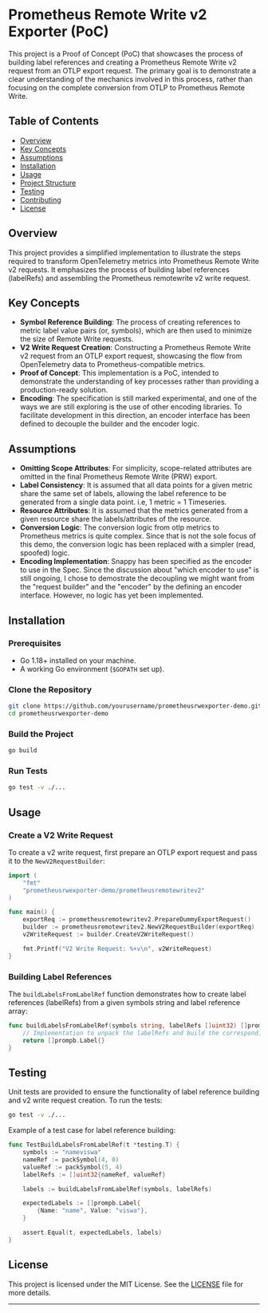 # Prometheus Remote Write v2 Exporter (PoC)

This project is a Proof of Concept (PoC) that showcases the process of building label references and creating a Prometheus Remote Write v2 request from an OTLP export request. The primary goal is to demonstrate a clear understanding of the mechanics involved in this process, rather than focusing on the complete conversion from OTLP to Prometheus Remote Write.

## Table of Contents

- [Overview](#overview)
- [Key Concepts](#key-concepts)
- [Assumptions](#assumptions)
- [Installation](#installation)
- [Usage](#usage)
- [Project Structure](#project-structure)
- [Testing](#testing)
- [Contributing](#contributing)
- [License](#license)

## Overview

This project provides a simplified implementation to illustrate the steps required to transform OpenTelemetry metrics into Prometheus Remote Write v2 requests. It emphasizes the process of building label references (labelRefs) and assembling the Prometheus remotewrite v2 write request.

## Key Concepts

- **Symbol Reference Building**: The process of creating references to metric label value pairs (or, symbols), which are then used to minimize the size of Remote Write requests.
- **V2 Write Request Creation**: Constructing a Prometheus Remote Write v2 request from an OTLP export request, showcasing the flow from OpenTelemetry data to Prometheus-compatible metrics.
- **Proof of Concept**: This implementation is a PoC, intended to demonstrate the understanding of key processes rather than providing a production-ready solution.
- **Encoding**: The specification is still marked experimental, and one of the ways we are still exploring is the use of other encoding libraries. To facilitate development in this direction, an encoder interface has been defined to decouple the builder and the encoder logic.

## Assumptions

- **Omitting Scope Attributes**: For simplicity, scope-related attributes are omitted in the final Prometheus Remote Write (PRW) export.
- **Label Consistency**: It is assumed that all data points for a given metric share the same set of labels, allowing the label reference to be generated from a single data point. i.e, 1 metric = 1 Timeseries.
- **Resource Attributes**: It is assumed that the metrics generated from a given resource share the labels/attributes of the resource.
- **Conversion Logic**: The conversion logic from otlp metrics to Prometheus metrics is quite complex. Since that is not the sole focus of this demo, the conversion logic has been replaced with a simpler (read, spoofed) logic.
- **Encoding Implementation**: Snappy has been specified as the encoder to use in the Spec. Since the discussion about "which encoder to use" is still ongoing, I chose to demostrate the decoupling we might want from the "request builder" and the "encoder" by the defining an encoder interface. However, no logic has yet been implemented.

## Installation

### Prerequisites

- Go 1.18+ installed on your machine.
- A working Go environment (`$GOPATH` set up).

### Clone the Repository

```sh
git clone https://github.com/yourusername/prometheusrwexporter-demo.git
cd prometheusrwexporter-demo
```

### Build the Project

```sh
go build
```

### Run Tests

```sh
go test -v ./...
```

## Usage

### Create a V2 Write Request

To create a v2 write request, first prepare an OTLP export request and pass it to the `NewV2RequestBuilder`:

```go
import (
	"fmt"
	"prometheusrwexporter-demo/prometheusremotewritev2"
)

func main() {
	exportReq := prometheusremotewritev2.PrepareDummyExportRequest()
	builder := prometheusremotewritev2.NewV2RequestBuilder(exportReq)
	v2WriteRequest := builder.CreateV2WriteRequest()

	fmt.Printf("V2 Write Request: %+v\n", v2WriteRequest)
}
```

### Building Label References

The `buildLabelsFromLabelRef` function demonstrates how to create label references (labelRefs) from a given symbols string and label reference array:

```go
func buildLabelsFromLabelRef(symbols string, labelRefs []uint32) []prompb.Label {
	// Implementation to unpack the labelRefs and build the corresponding labels.
	return []prompb.Label{}
}
```

## Testing

Unit tests are provided to ensure the functionality of label reference building and v2 write request creation. To run the tests:

```sh
go test -v ./...
```

Example of a test case for label reference building:

```go
func TestBuildLabelsFromLabelRef(t *testing.T) {
    symbols := "nameviswa"
    nameRef := packSymbol(4, 0)
    valueRef := packSymbol(5, 4)
    labelRefs := []uint32{nameRef, valueRef}

    labels := buildLabelsFromLabelRef(symbols, labelRefs)

    expectedLabels := []prompb.Label{
        {Name: "name", Value: "viswa"},
    }

    assert.Equal(t, expectedLabels, labels)
}
```

## License

This project is licensed under the MIT License. See the [LICENSE](LICENSE) file for more details.

---
